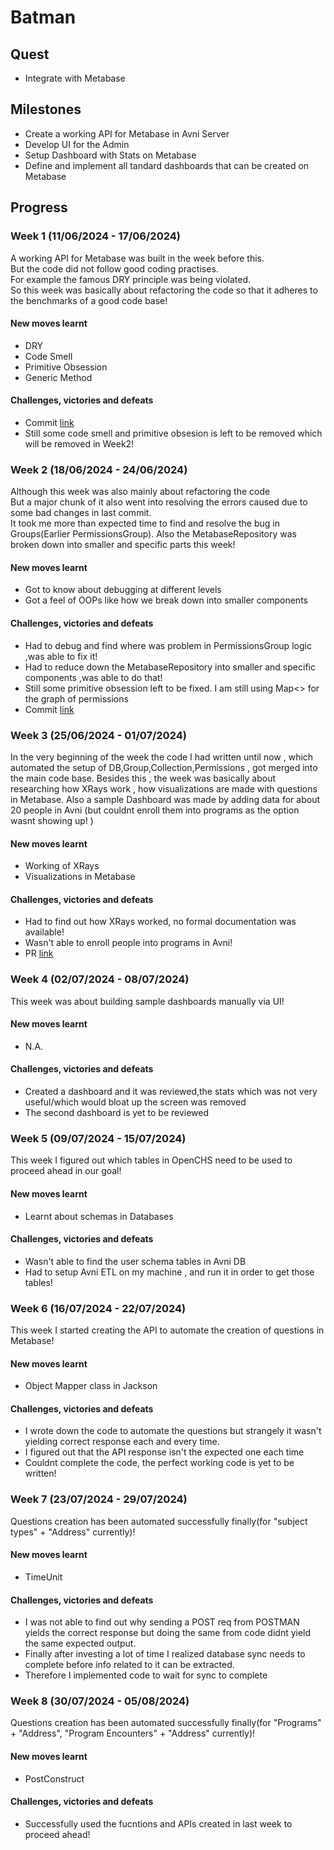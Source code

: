 # Batman

## Quest
- Integrate with Metabase

## Milestones
- Create a working API for Metabase in Avni Server
- Develop UI for the Admin
- Setup Dashboard with Stats on Metabase
- Define and implement all tandard dashboards that can be created on Metabase

## Progress

### Week 1 (11/06/2024 - 17/06/2024)

A working API for Metabase was built in the week before this.<br>
But the code did not follow good coding practises.<br>
For example the famous DRY principle was being violated.<br>
So this week was basically about refactoring the code so that it adheres to the benchmarks of a good code base!

#### New moves learnt
- DRY
- Code Smell
- Primitive Obsession
- Generic Method

#### Challenges, victories and defeats
- Commit [link](https://github.com/avniproject/avni-server/pull/734/commits/6f304c46fcabc12a38338c85bd1912f5eca3981b)
- Still some code smell and primitive obsesion is left to be removed which will be removed in Week2!

### Week 2 (18/06/2024 - 24/06/2024)
Although this week was also mainly about refactoring the code<br>
But a major chunk of it also went into resolving the errors caused due to some bad changes in last commit.<br>
It took me more than expected time to find and resolve the bug in Groups(Earlier PermissionsGroup).
Also the MetabaseRepository was broken down into smaller and specific parts this week!

#### New moves learnt
- Got to know about debugging at different levels
- Got a feel of OOPs like how we break down into smaller components


#### Challenges, victories and defeats
- Had to debug and find where was problem in PermissionsGroup logic ,was able to fix it!
- Had to reduce down the MetabaseRepository into smaller and specific components ,was able to do that!
- Still some primitive obsession left to be fixed. I am still using Map<> for the graph of permissions
- Commit [link](https://github.com/avniproject/avni-server/pull/734/commits/c0a35e78b71e4f3f1e7e2e8c298eac4a691f2ee3?notification_referrer_id=NT_kwDOBufzr7UxMDg5Njc1MTI4MToxMTU4NjQ0OTU)

### Week 3 (25/06/2024 - 01/07/2024)
In the very beginning of the week the code I had written until now , which automated the setup of DB,Group,Collection,Permissions , got merged into the main code base.
Besides this , the week was basically about researching how XRays work , how visualizations are made with questions  in Metabase.
Also a sample Dashboard was made by adding data for about 20 people in Avni (but couldnt enroll them into programs as the option wasnt showing up! )

#### New moves learnt
- Working of XRays 
- Visualizations in Metabase

#### Challenges, victories and defeats
- Had to find out how XRays worked, no formal documentation was available!
- Wasn't able to enroll people into programs in Avni!
- PR [link](https://github.com/avniproject/avni-server/pull/734/commits/c0a35e78b71e4f3f1e7e2e8c298eac4a691f2ee3?notification_referrer_id=NT_kwDOBufzr7UxMDg5Njc1MTI4MToxMTU4NjQ0OTU](https://github.com/avniproject/avni-server/pull/734))

### Week 4 (02/07/2024 - 08/07/2024)
This week was about building sample dashboards manually via UI! 

#### New moves learnt
- N.A.
  
#### Challenges, victories and defeats
- Created a dashboard and it was  reviewed,the stats which was not very useful/which would bloat up the screen was removed
- The second dashboard is yet to be reviewed

### Week 5 (09/07/2024 - 15/07/2024)
This week I figured out which tables in OpenCHS need to be used to proceed ahead in our goal! 

#### New moves learnt
- Learnt about schemas in Databases
  
#### Challenges, victories and defeats
- Wasn't able to find the user schema tables in Avni DB
- Had to setup Avni ETL on my machine , and run it in order to get those tables!

### Week 6 (16/07/2024 - 22/07/2024)
This week I started creating the API to automate the creation of questions in Metabase!

#### New moves learnt
- Object Mapper class in Jackson
  
#### Challenges, victories and defeats
- I wrote down the code to automate the questions but strangely it wasn't yielding correct response each and every time.
- I figured out that the API response isn't the expected one each time
- Couldnt complete the code, the perfect working code is yet to be written!

### Week 7 (23/07/2024 - 29/07/2024)
Questions creation has been automated successfully finally(for "subject types" + "Address" currently)!

#### New moves learnt
- TimeUnit
  
#### Challenges, victories and defeats
- I was not able to find out why sending a POST req from POSTMAN yields the correct response but doing the same from code didnt yield the same expected output.
- Finally after investing a lot of time I realized database sync needs to complete before info related to it can be extracted.
- Therefore I implemented code to wait for sync to complete

### Week 8 (30/07/2024 - 05/08/2024)
Questions creation has been automated successfully finally(for "Programs" + "Address", "Program Encounters" + "Address" currently)!

#### New moves learnt
- PostConstruct
  
#### Challenges, victories and defeats
- Successfully used the fucntions and APIs created in last week to proceed ahead!




